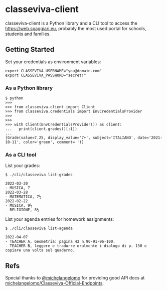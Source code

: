 # classeviva-client

classeviva-client is a Python library and a CLI tool to access the https://web.spaggiari.eu, probably the most used portal for schools, students and families.

## Getting Started

Set your credentials as environment variables:

```shel
export CLASSEVIVA_USERNAME="you@domain.com"
export CLASSEVIVA_PASSWORD="secret!"
```

### As a Python library

```shell
$ python
>>>
>>> from classeviva.client import Client
>>> from classeviva.credentials import EnvCredentialsProvider
>>>
>>>
>>> with Client(EnvCredentialsProvider()) as client:
...   print(client.grades()[:1])
...
[Grade(value=7.25, display_value='7+', subject='ITALIANO', date='2021-10-11', color='green', comment='')]
```

### As a CLI tool

List your grades:

```shell
$ ./cli/classeviva list-grades

2022-03-30
- MUSICA, 7
2022-03-28
- MATEMATICA, 7½
2022-02-22
- MUSICA, 9½
- RELIGIONE, 8½
```

List your agenda entries for homework assignments:

```shell
$ ./cli/classeviva list-agenda

2022-04-07
- TEACHER A, Geometria: pagina 42 n.90-91-96-100.
- TEACHER B, leggere e tradurre oralmente i dialogo di p. 130 e copiare una volta sul quaderno. 
```

## Refs

Special thanks to [@michelangelomo](https://github.com/michelangelomo) for providing good API docs at [michelangelomo/Classeviva-Official-Endpoints](https://github.com/michelangelomo/Classeviva-Official-Endpoints).

